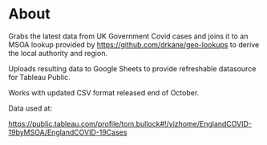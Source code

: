 # About

Grabs the latest data from UK Government Covid cases and joins it to an MSOA lookup provided by https://github.com/drkane/geo-lookups to derive the local authority and region.

Uploads resulting data to Google Sheets to provide refreshable datasource for Tableau Public. 

Works with updated CSV format released end of October.

Data used at: 

https://public.tableau.com/profile/tom.bullock#!/vizhome/EnglandCOVID-19byMSOA/EnglandCOVID-19Cases